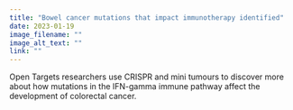 ```yaml
---
title: "Bowel cancer mutations that impact immunotherapy identified"
date: 2023-01-19
image_filename: ""
image_alt_text: ""
link: ""
---
```

Open Targets researchers use CRISPR and mini tumours to discover more about how mutations in the IFN-gamma immune pathway affect the development of colorectal cancer.
